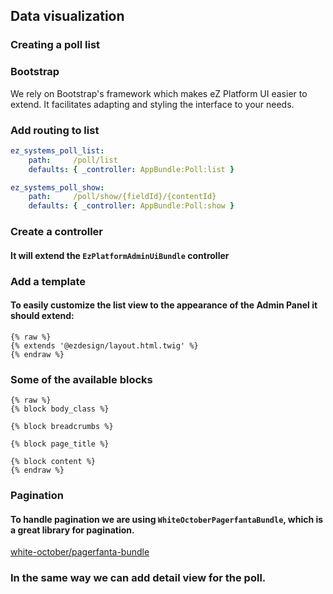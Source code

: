 ## Data visualization
### Creating a poll list


### Bootstrap
We rely on Bootstrap's framework which makes eZ Platform UI easier to extend. It facilitates adapting and styling the interface to your needs.


### Add routing to list
```yml
ez_systems_poll_list:
    path:     /poll/list
    defaults: { _controller: AppBundle:Poll:list }

ez_systems_poll_show:
    path:     /poll/show/{fieldId}/{contentId}
    defaults: { _controller: AppBundle:Poll:show }
```


### Create a controller
#### It will extend the `EzPlatformAdminUiBundle` controller


### Add a template
#### To easily customize the list view to the appearance of the Admin Panel it should extend:
```twig
{% raw %}
{% extends '@ezdesign/layout.html.twig' %}
{% endraw %}
```


### Some of the available blocks
```
{% raw %}
{% block body_class %}

{% block breadcrumbs %}

{% block page_title %}

{% block content %}
{% endraw %}
```


### Pagination
#### To handle pagination we are using `WhiteOctoberPagerfantaBundle`, which is a great library for pagination.

[white-october/pagerfanta-bundle](https://github.com/whiteoctober/WhiteOctoberPagerfantaBundle)


### In the same way we can add detail view for the poll.
